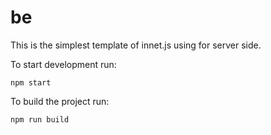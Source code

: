 # be

This is the simplest template of innet.js using for server side.

To start development run:
```shell
npm start
```

To build the project run:
```shell
npm run build
```



